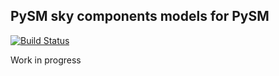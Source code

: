 PySM sky components models for PySM
-----------------------------------

[![Build Status](https://travis-ci.org/simonsobs/so_pysm_models.svg?branch=master)](https://travis-ci.org/simonsobs/so_pysm_models)

Work in progress
